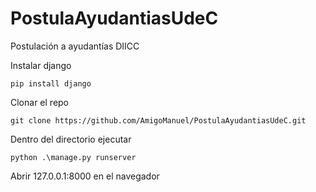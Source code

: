 # PostulaAyudantiasUdeC
Postulación a ayudantías DIICC

Instalar django

``pip install django``

Clonar el repo

``git clone https://github.com/AmigoManuel/PostulaAyudantiasUdeC.git``

Dentro del directorio ejecutar

``python .\manage.py runserver``

Abrir 127.0.0.1:8000 en el navegador
